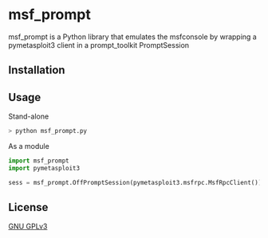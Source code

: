 # msf_prompt

msf_prompt is a Python library that emulates the msfconsole by wrapping a pymetasploit3 client in a prompt_toolkit PromptSession

## Installation

## Usage

Stand-alone
```bash
> python msf_prompt.py
```

As a module
```python
import msf_prompt
import pymetasploit3

sess = msf_prompt.OffPromptSession(pymetasploit3.msfrpc.MsfRpcClient())
```

## License
[GNU GPLv3](https://www.gnu.org/licenses/gpl-3.0.en.html)
